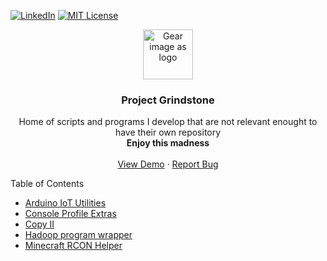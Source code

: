 [![LinkedIn][linkedin-shield]][linkedin-url] [![MIT License][license-shield]][license-url] 

<!-- HEADER -->
<div align="center">
  <a href="https://github.com/othneildrew/Best-README-Template">
    <!-- <img src="images/logo.png" alt="Logo" width="80" height="80"> -->
    <img src="https://s2.svgbox.net/octicons.svg?ic=gear&color=000" alt="Gear image as logo" width="80" height="80">
  </a>

  <h3 align="center">Project Grindstone</h3>

  <p align="center">
    Home of scripts and programs I develop that are not relevant enought to have their own repository
    <br />
    <strong>Enjoy this madness</strong>
    <br />
    <br />
    <a href="https://github.com/othneildrew/Best-README-Template">View Demo</a>
    ·
    <a href="https://github.com/othneildrew/Best-README-Template/issues">Report Bug</a>
  </p>
</div>

<!-- TABLE OF CONTENTS -->
<summary>Table of Contents</summary>
<ul>
    <li><a href="projects/Arduino%20IoT%20Utilities/readme.md">Arduino IoT Utilities</a></li>
    <li><a href="projects/Console%20Profile%20Extras/readme.md">Console Profile Extras</a></li>
    <li><a href="projects/cpii/readme.md">Copy II</a></li>
    <li><a href="projects/hadoop_program_compile/readme.md">Hadoop program wrapper</a></li>
    <li><a href="projects/Minecraft%20Rcon%20Helper/readme.md">Minecraft RCON Helper</a></li>
</ul>



<!-- Links and Images-->
[license-shield]: https://img.shields.io/github/license/othneildrew/Best-README-Template.svg?style=for-the-badge
[license-url]: https://github.com/othneildrew/Best-README-Template/blob/master/LICENSE.txt
[linkedin-shield]: https://img.shields.io/badge/-LinkedIn-black.svg?style=for-the-badge&logo=linkedin&colorB=555
[linkedin-url]: https://www.linkedin.com/in/dtanase22/